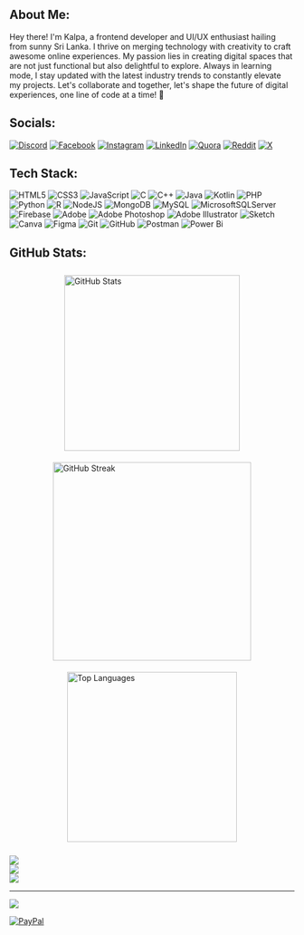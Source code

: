 ##  About Me:
Hey there! I'm Kalpa, a frontend developer and UI/UX enthusiast hailing from sunny Sri Lanka. I thrive on merging technology with creativity to craft awesome online experiences. My passion lies in creating digital spaces that are not just functional but also delightful to explore. Always in learning mode, I stay updated with the latest industry trends to constantly elevate my projects. Let's collaborate and together, let's shape the future of digital experiences, one line of code at a time! 🚀


## Socials:
[![Discord](https://img.shields.io/badge/Discord-%237289DA.svg?logo=discord&logoColor=white)](https://discord.gg/Kalpa) [![Facebook](https://img.shields.io/badge/Facebook-%231877F2.svg?logo=Facebook&logoColor=white)](https://facebook.com/Kalpa) [![Instagram](https://img.shields.io/badge/Instagram-%23E4405F.svg?logo=Instagram&logoColor=white)](https://instagram.com/Kalpa) [![LinkedIn](https://img.shields.io/badge/LinkedIn-%230077B5.svg?logo=linkedin&logoColor=white)](https://linkedin.com/in/Kalpa) [![Quora](https://img.shields.io/badge/Quora-%23B92B27.svg?logo=Quora&logoColor=white)](https://quora.com/profile/Kalpa) [![Reddit](https://img.shields.io/badge/Reddit-%23FF4500.svg?logo=Reddit&logoColor=white)](https://reddit.com/user/Kalpa) [![X](https://img.shields.io/badge/X-black.svg?logo=X&logoColor=white)](https://x.com/Kalpa) 

##  Tech Stack:
![HTML5](https://img.shields.io/badge/html5-%23E34F26.svg?style=for-the-badge&logo=html5&logoColor=white) ![CSS3](https://img.shields.io/badge/css3-%231572B6.svg?style=for-the-badge&logo=css3&logoColor=white) ![JavaScript](https://img.shields.io/badge/javascript-%23323330.svg?style=for-the-badge&logo=javascript&logoColor=%23F7DF1E) ![C](https://img.shields.io/badge/c-%2300599C.svg?style=for-the-badge&logo=c&logoColor=white) ![C++](https://img.shields.io/badge/c++-%2300599C.svg?style=for-the-badge&logo=c%2B%2B&logoColor=white) ![Java](https://img.shields.io/badge/java-%23ED8B00.svg?style=for-the-badge&logo=openjdk&logoColor=white) ![Kotlin](https://img.shields.io/badge/kotlin-%237F52FF.svg?style=for-the-badge&logo=kotlin&logoColor=white) ![PHP](https://img.shields.io/badge/php-%23777BB4.svg?style=for-the-badge&logo=php&logoColor=white) ![Python](https://img.shields.io/badge/python-3670A0?style=for-the-badge&logo=python&logoColor=ffdd54) ![R](https://img.shields.io/badge/r-%23276DC3.svg?style=for-the-badge&logo=r&logoColor=white) ![NodeJS](https://img.shields.io/badge/node.js-6DA55F?style=for-the-badge&logo=node.js&logoColor=white) ![MongoDB](https://img.shields.io/badge/MongoDB-%234ea94b.svg?style=for-the-badge&logo=mongodb&logoColor=white) ![MySQL](https://img.shields.io/badge/mysql-4479A1.svg?style=for-the-badge&logo=mysql&logoColor=white) ![MicrosoftSQLServer](https://img.shields.io/badge/Microsoft%20SQL%20Server-CC2927?style=for-the-badge&logo=microsoft%20sql%20server&logoColor=white) ![Firebase](https://img.shields.io/badge/firebase-a08021?style=for-the-badge&logo=firebase&logoColor=ffcd34) ![Adobe](https://img.shields.io/badge/adobe-%23FF0000.svg?style=for-the-badge&logo=adobe&logoColor=white) ![Adobe Photoshop](https://img.shields.io/badge/adobe%20photoshop-%2331A8FF.svg?style=for-the-badge&logo=adobe%20photoshop&logoColor=white) ![Adobe Illustrator](https://img.shields.io/badge/adobe%20illustrator-%23FF9A00.svg?style=for-the-badge&logo=adobe%20illustrator&logoColor=white) ![Sketch](https://img.shields.io/badge/Sketch-FFB387?style=for-the-badge&logo=sketch&logoColor=black) ![Canva](https://img.shields.io/badge/Canva-%2300C4CC.svg?style=for-the-badge&logo=Canva&logoColor=white) ![Figma](https://img.shields.io/badge/figma-%23F24E1E.svg?style=for-the-badge&logo=figma&logoColor=white) ![Git](https://img.shields.io/badge/git-%23F05033.svg?style=for-the-badge&logo=git&logoColor=white) ![GitHub](https://img.shields.io/badge/github-%23121011.svg?style=for-the-badge&logo=github&logoColor=white) ![Postman](https://img.shields.io/badge/Postman-FF6C37?style=for-the-badge&logo=postman&logoColor=white) ![Power Bi](https://img.shields.io/badge/power_bi-F2C811?style=for-the-badge&logo=powerbi&logoColor=black)
##  GitHub Stats:
<div style="display: flex; flex-wrap: wrap; justify-content: space-around;">
    <img src="https://github-readme-stats.vercel.app/api?username=kalpa3213&theme=github_dark_dimmed&hide_border=true&include_all_commits=true&count_private=true" alt="GitHub Stats" style="width: 310px; margin: 10px;">
    <img src="https://github-readme-streak-stats.herokuapp.com/?user=kalpa3213&theme=github_dark_dimmed&hide_border=true" alt="GitHub Streak" style="width: 350px; margin: 10px;">
    <img src="https://github-readme-stats.vercel.app/api/top-langs/?username=kalpa3213&theme=github_dark_dimmed&hide_border=true&include_all_commits=true&count_private=true&layout=compact" alt="Top Languages" style="width: 300px; margin: 10px;">
</div>







![](https://github-readme-stats.vercel.app/api?username=kalpa3213&theme=github_dark_dimmed&hide_border=true&include_all_commits=true&count_private=true)<br/>
![](https://github-readme-streak-stats.herokuapp.com/?user=kalpa3213&theme=github_dark_dimmed&hide_border=true)<br/>
![](https://github-readme-stats.vercel.app/api/top-langs/?username=kalpa3213&theme=github_dark_dimmed&hide_border=true&include_all_commits=true&count_private=true&layout=compact)

---
[![](https://visitcount.itsvg.in/api?id=kalpa3213&icon=0&color=12)](https://visitcount.itsvg.in)

 
  [![PayPal](https://img.shields.io/badge/PayPal-00457C?style=for-the-badge&logo=paypal&logoColor=white)](https://paypal.me/Kalpa) 



<!--Ref : https://gprm.itsvg.in/ --->

  
